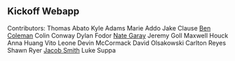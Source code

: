 ## Kickoff Webapp

Contributors: 
    Thomas Abato
    Kyle Adams
    Marie Addo
    Jake Clause
    [Ben Coleman](https://www.linkedin.com/in/moraviancoleman/)
    Colin Conway
    Dylan Fodor
    [Nate Garay](https://www.linkedin.com/in/nathan-garay-642709252/)
    Jeremy Goll
    Maxwell Houck
    Anna Huang
    Vito Leone
    Devin McCormack
    David Olsakowski
    Carlton Reyes
    Shawn Ryer
    [Jacob Smith](https://www.linkedin.com/in/jacob-smith-a12842205/)
    Luke Suppa 
